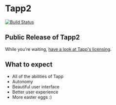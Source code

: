 # Tapp2
[![Build Status](https://travis-ci.org/HudsonGraeme/Tapp2.svg?branch=master)](https://travis-ci.org/HudsonGraeme/Tapp2)

## Public Release of Tapp2
While you're waiting, [have a look at Tapp's licensing](https://github.com/HudsonGraeme/Tapp2/blob/master/LICENSE).

## What to expect
- All of the abilities of Tapp
- Autonomy
- Beautiful user interface
- Better user experience
- More easter eggs :)
